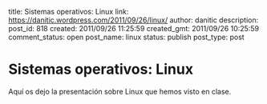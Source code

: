 title: Sistemas operativos: Linux
link: https://danitic.wordpress.com/2011/09/26/linux/
author: danitic
description: 
post_id: 818
created: 2011/09/26 11:25:59
created_gmt: 2011/09/26 10:25:59
comment_status: open
post_name: linux
status: publish
post_type: post

# Sistemas operativos: Linux

Aquí os dejo la presentación sobre Linux que hemos visto en clase.